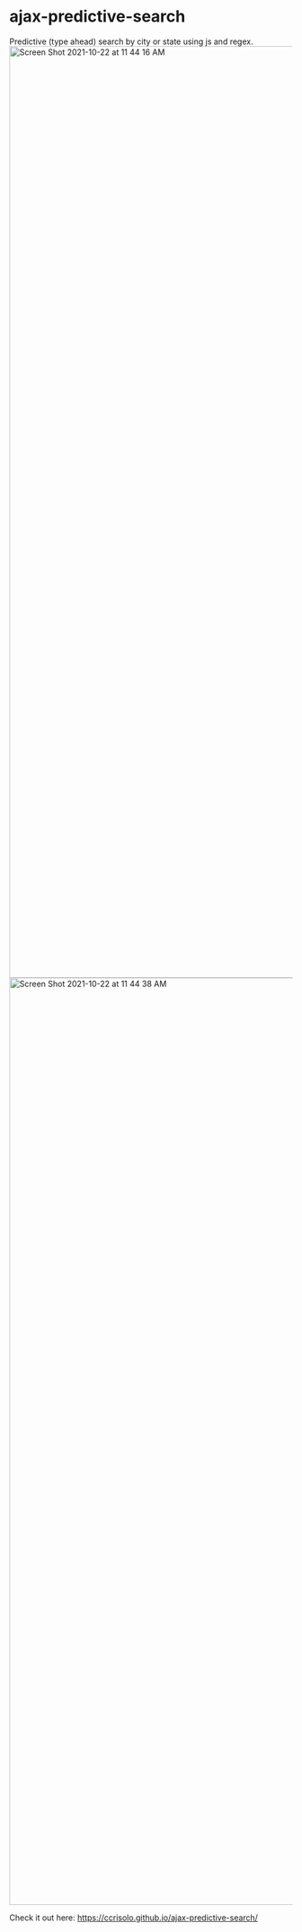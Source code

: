 # ajax-predictive-search
Predictive (type ahead) search by city or state using js and regex.
<img width="1658" alt="Screen Shot 2021-10-22 at 11 44 16 AM" src="https://user-images.githubusercontent.com/59452934/138507246-7668c0c0-7c4c-48c2-9c68-e0e2f1718357.png">
<img width="1650" alt="Screen Shot 2021-10-22 at 11 44 38 AM" src="https://user-images.githubusercontent.com/59452934/138507249-c7a411e0-fbc0-4ed1-960e-8b144bc10953.png">

Check it out here: https://ccrisolo.github.io/ajax-predictive-search/

